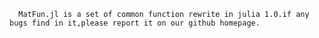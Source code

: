       MatFun.jl is a set of common function rewrite in julia 1.0.if any bugs find in it,please report it on our github homepage.
  